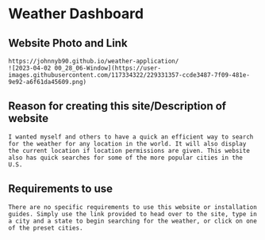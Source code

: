 # Weather Dashboard

## Website Photo and Link
```
https://johnnyb90.github.io/weather-application/
![2023-04-02 00_28_06-Window](https://user-images.githubusercontent.com/117334322/229331357-ccde3487-7f09-481e-9e92-a6f61da45609.png)

```

## Reason for creating this site/Description of website

```
I wanted myself and others to have a quick an efficient way to search for the weather for any location in the world. It will also display the current location if location permissions are given. This website also has quick searches for some of the more popular cities in the U.S.
```


## Requirements to use

```
There are no specific requirements to use this website or installation guides. Simply use the link provided to head over to the site, type in a city and a state to begin searching for the weather, or click on one of the preset cities.
```
